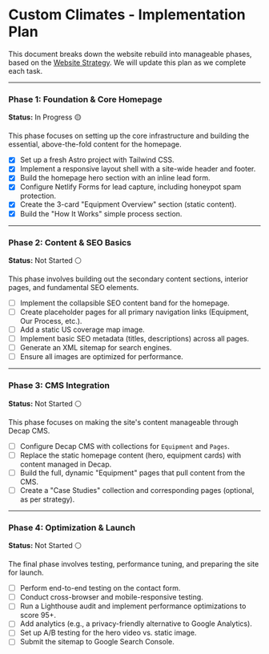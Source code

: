 # Custom Climates - Implementation Plan

This document breaks down the website rebuild into manageable phases, based on the [Website Strategy](./website-strategy.md). We will update this plan as we complete each task.

---

### Phase 1: Foundation & Core Homepage
**Status:** In Progress 🟡

This phase focuses on setting up the core infrastructure and building the essential, above-the-fold content for the homepage.

- [x] Set up a fresh Astro project with Tailwind CSS.
- [x] Implement a responsive layout shell with a site-wide header and footer.
- [x] Build the homepage hero section with an inline lead form.
- [x] Configure Netlify Forms for lead capture, including honeypot spam protection.
- [x] Create the 3-card "Equipment Overview" section (static content).
- [x] Build the "How It Works" simple process section.

---

### Phase 2: Content & SEO Basics
**Status:** Not Started ⚪

This phase involves building out the secondary content sections, interior pages, and fundamental SEO elements.

- [ ] Implement the collapsible SEO content band for the homepage.
- [ ] Create placeholder pages for all primary navigation links (Equipment, Our Process, etc.).
- [ ] Add a static US coverage map image.
- [ ] Implement basic SEO metadata (titles, descriptions) across all pages.
- [ ] Generate an XML sitemap for search engines.
- [ ] Ensure all images are optimized for performance.

---

### Phase 3: CMS Integration
**Status:** Not Started ⚪

This phase focuses on making the site's content manageable through Decap CMS.

- [ ] Configure Decap CMS with collections for `Equipment` and `Pages`.
- [ ] Replace the static homepage content (hero, equipment cards) with content managed in Decap.
- [ ] Build the full, dynamic "Equipment" pages that pull content from the CMS.
- [ ] Create a "Case Studies" collection and corresponding pages (optional, as per strategy).

---

### Phase 4: Optimization & Launch
**Status:** Not Started ⚪

The final phase involves testing, performance tuning, and preparing the site for launch.

- [ ] Perform end-to-end testing on the contact form.
- [ ] Conduct cross-browser and mobile-responsive testing.
- [ ] Run a Lighthouse audit and implement performance optimizations to score 95+.
- [ ] Add analytics (e.g., a privacy-friendly alternative to Google Analytics).
- [ ] Set up A/B testing for the hero video vs. static image.
- [ ] Submit the sitemap to Google Search Console. 